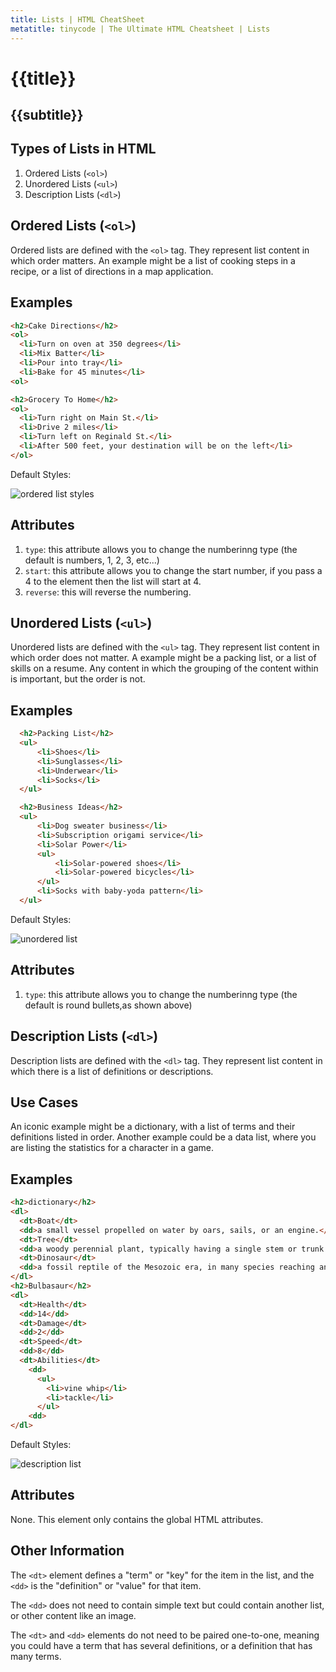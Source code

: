 ```yaml
---
title: Lists | HTML CheatSheet 
metatitle: tinycode | The Ultimate HTML Cheatsheet | Lists
---
```


# {{title}}
## {{subtitle}}

## Types of Lists in HTML
1. Ordered Lists (`<ol>`)
2. Unordered Lists (`<ul>`)
3. Description Lists (`<dl>`)

## Ordered Lists (`<ol>`)

Ordered lists are defined with the `<ol>` tag. They represent list content in which order matters. An example might be a list of cooking steps in a recipe, or a list of directions in a map application. 

## Examples

```html
<h2>Cake Directions</h2>
<ol>
  <li>Turn on oven at 350 degrees</li>    
  <li>Mix Batter</li>    
  <li>Pour into tray</li>    
  <li>Bake for 45 minutes</li>    
<ol>

<h2>Grocery To Home</h2>
<ol>
  <li>Turn right on Main St.</li>
  <li>Drive 2 miles</li>
  <li>Turn left on Reginald St.</li>
  <li>After 500 feet, your destination will be on the left</li>
</ol>  
```
Default Styles:

![ordered list styles](/img/2022-09-19-21-49-29.png)

## Attributes

1. `type`: this attribute allows you to change the numberinng type (the default is numbers, 1, 2, 3, etc...)
2. `start`: this attribute allows you to change the start number, if you pass a 4 to the element then the list will start at 4.
3. `reverse`: this will reverse the numbering.

## Unordered Lists (`<ul>`)

Unordered lists are defined with the `<ul>` tag. They represent list content in which order does not matter. A example might be a packing list, or a list of skills on a resume. Any content in which the grouping of the content within is important, but the order is not. 

## Examples

```html
  <h2>Packing List</h2>
  <ul>
      <li>Shoes</li>    
      <li>Sunglasses</li>    
      <li>Underwear</li>    
      <li>Socks</li>    
  </ul>

  <h2>Business Ideas</h2>
  <ul>
      <li>Dog sweater business</li>    
      <li>Subscription origami service</li>    
      <li>Solar Power</li>
      <ul>
          <li>Solar-powered shoes</li>    
          <li>Solar-powered bicycles</li> 
      </ul>
      <li>Socks with baby-yoda pattern</li>    
  </ul>

```

Default Styles:

![unordered list](/img/XXXXX.png)

## Attributes

1. `type`: this attribute allows you to change the numberinng type (the default is round bullets,as shown above)

## Description Lists (`<dl>`)

Description lists are defined with the `<dl>` tag. They represent list content in which there is a list of definitions or descriptions.

## Use Cases

An iconic example might be a dictionary, with a list of terms and their definitions listed in order. Another example could be a data list, where you are listing the statistics for a character in a game.

## Examples

```html
<h2>dictionary</h2>
<dl>
  <dt>Boat</dt>
  <dd>a small vessel propelled on water by oars, sails, or an engine.</dd>  
  <dt>Tree</dt>
  <dd>a woody perennial plant, typically having a single stem or trunk growing to a considerable height and bearing lateral branches at some distance from the ground.</dd>  
  <dt>Dinosaur</dt>
  <dd>a fossil reptile of the Mesozoic era, in many species reaching an enormous size.</dd>    
</dl>
<h2>Bulbasaur</h2>
<dl>
  <dt>Health</dt>    
  <dd>14</dd>  
  <dt>Damage</dt>    
  <dd>2</dd>  
  <dt>Speed</dt>    
  <dd>8</dd>
  <dt>Abilities</dt>
    <dd>
      <ul>
        <li>vine whip</li>
        <li>tackle</li>
      </ul>
    <dd>      
</dl>
```

Default Styles:

![description list](/img/2022-09-19-22-04-48.png)

## Attributes

None. This element only contains the global HTML attributes.

## Other Information

The `<dt>` element defines a "term" or "key" for the item in the list, and the `<dd>` is the "definition" or "value" for that item.

The `<dd>` does not need to contain simple text but could contain another list, or other content like an image.

The `<dt>` and `<dd>` elements do not need to be paired one-to-one, meaning you could have a term that has several definitions, or a definition that has many terms.
